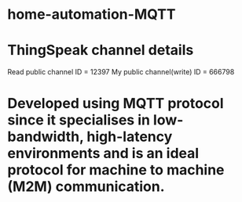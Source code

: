 # home-automation-MQTT

# ThingSpeak channel details
  Read public channel ID = 12397
  My public channel(write) ID = 666798

# Developed using MQTT protocol since it specialises in low-bandwidth, high-latency environments and is an ideal protocol for machine to machine (M2M) communication.
